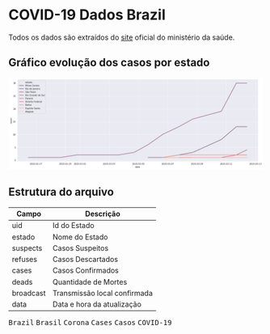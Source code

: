 # COVID-19 Dados Brazil
Todos os dados são extraídos do [site](http://plataforma.saude.gov.br/novocoronavirus/) oficial do ministério da saúde.

## Gráfico evolução dos casos por estado
![grafico](https://github.com/ibnbr/corona_brasil/raw/master/grafico.png)

## Estrutura do arquivo

| Campo | Descrição |
| --- | --- |
| uid   | Id do Estado |
| estado | Nome do Estado |
| suspects | Casos Suspeitos |
| refuses | Casos Descartados |
| cases | Casos Confirmados |
| deads | Quantidade de Mortes |
| broadcast | Transmissão local confirmada |
| data | Data e hora da atualização |


<kbd>Brazil</kbd> <kbd>Brasil</kbd> <kbd>Corona</kbd> <kbd>Cases</kbd> <kbd>Casos</kbd> <kbd>COVID-19</kbd>
